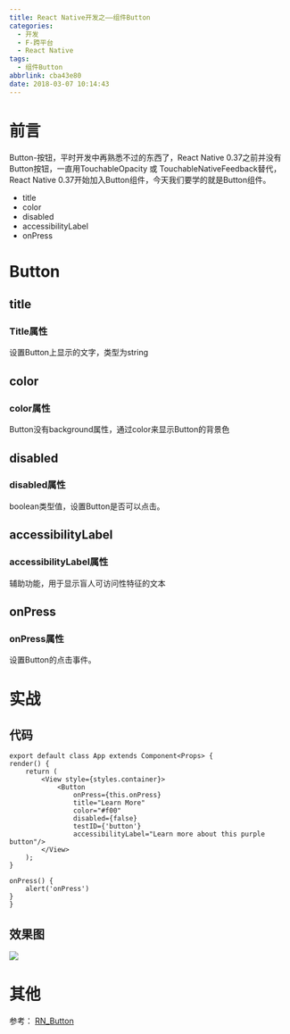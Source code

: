 ```yaml
---
title: React Native开发之——组件Button
categories:
  - 开发
  - F-跨平台
  - React Native
tags:
  - 组件Button
abbrlink: cba43e80
date: 2018-03-07 10:14:43
---
```

# 前言 
Button-按钮，平时开发中再熟悉不过的东西了，React Native 0.37之前并没有Button按钮，一直用TouchableOpacity 或 TouchableNativeFeedback替代，React Native 0.37开始加入Button组件，今天我们要学的就是Button组件。

- title
- color
- disabled
- accessibilityLabel
- onPress

<!--more-->

# Button

## title
### Title属性
设置Button上显示的文字，类型为string
## color
### color属性
Button没有background属性，通过color来显示Button的背景色
## disabled
### disabled属性
boolean类型值，设置Button是否可以点击。
## accessibilityLabel
### accessibilityLabel属性
辅助功能，用于显示盲人可访问性特征的文本
## onPress
### onPress属性
设置Button的点击事件。
# 实战
## 代码 

	export default class App extends Component<Props> {
    render() {
        return (
            <View style={styles.container}>
                <Button
                    onPress={this.onPress}
                    title="Learn More"
                    color="#f00"
                    disabled={false}
                    testID={'button'}
                    accessibilityLabel="Learn more about this purple button"/>
            </View>
        );
    }

    onPress() {
        alert('onPress')
    }
	}

## 效果图 
![][1]
# 其他
参考： [RN_Button][2]


[1]: https://cdn.staticaly.com/gh/PGzxc/CDN/master/blog-image/rn-button-look.gif
[2]: https://github.com/PGzxc/RN_Button